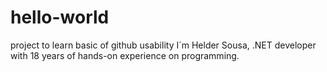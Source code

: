 # hello-world
project to learn basic of github usability
I´m Helder Sousa, .NET developer with 18 years of hands-on experience on programming.

